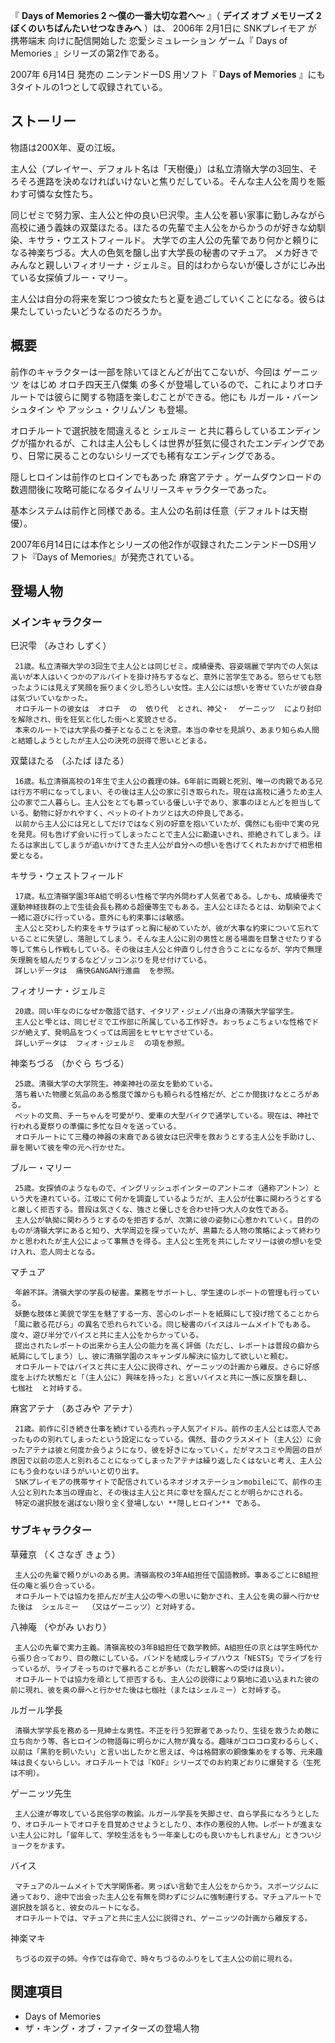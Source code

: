 『 **Days of Memories 2 〜僕の一番大切な君へ〜** 』（ **デイズ オブ メモリーズ 2 ぼくのいちばんたいせつなきみへ** ）は、
2006年  2月1日に  SNKプレイモア  が  携帯端末  向けに配信開始した  恋愛シミュレーション  ゲーム『  Days of Memories
』シリーズの第2作である。

2007年  6月14日  発売の  ニンテンドーDS  用ソフト『 **Days of Memories** 』にも3タイトルの1つとして収録されている。

##  ストーリー  

物語は200X年、夏の江坂。

主人公（プレイヤー、デフォルト名は「天樹優」）は私立清嶺大学の3回生、そろそろ進路を決めなければいけないと焦りだしている。そんな主人公を周りを賑わす可憐な女性たち。

同じゼミで努力家、主人公と仲の良い巳沢雫。主人公を慕い家事に勤しみながら高校に通う義妹の双葉ほたる。ほたるの先輩で主人公をからかうのが好きな幼馴染、キサラ・ウエストフィールド。
大学での主人公の先輩であり何かと頼りになる神楽ちづる。大人の色気を醸し出す大学長の秘書のマチュア。
メカ好きでみんなと親しいフィオリーナ・ジェルミ。目的はわからないが優しさがにじみ出ている女探偵ブルー・マリー。

主人公は自分の将来を案じつつ彼女たちと夏を過ごしていくことになる。彼らは果たしていったいどうなるのだろうか。

##  概要  

前作のキャラクターは一部を除いてほとんどが出てこないが、今回は  ゲーニッツ  をはじめ  オロチ四天王八傑集
の多くが登場しているので、これによりオロチルートでは彼らに関する物語を楽しむことができる。他にも  ルガール・バーンシュタイン  や  アッシュ・クリムゾン
も登場。

オロチルートで選択肢を間違えると  シェルミー
と共に暮らしているエンディングが描かれるが、これは主人公もしくは世界が狂気に侵されたエンディングであり、日常に戻ることのないシリーズでも稀有なエンディングである。

隠しヒロインは前作のヒロインでもあった  麻宮アテナ  。ゲームダウンロードの数週間後に攻略可能になるタイムリリースキャラクターであった。

基本システムは前作と同様である。主人公の名前は任意（デフォルトは天樹優）。

2007年6月14日には本作とシリーズの他2作が収録されたニンテンドーDS用ソフト『Days of Memories』が発売されている。

##  登場人物  

###  メインキャラクター  

巳沢雫  （みさわ しずく）

     21歳。私立清嶺大学の3回生で主人公とは同じゼミ。成績優秀、容姿端麗で学内での人気は高いが本人はいくつかのアルバイトを掛け持ちするなど、意外に苦学生である。怒らせても怒ったようには見えず笑顔を振りまく少し恐ろしい女性。主人公には想いを寄せていたが彼自身は気づいていなかった。 
     オロチルートの彼女は  オロチ  の  依り代  とされ、神父・  ゲーニッツ  により封印を解除され、街を狂気と化した街へと変貌させる。 
     本来のルートでは大学長の養子となることを決意。本当の幸せを見誤り、あまり知らぬ人間と結婚しようとしたが主人公の決死の説得で思いとどまる。 
双葉ほたる  （ふたば ほたる）

     16歳。私立清嶺高校の1年生で主人公の義理の妹。6年前に両親と死別、唯一の肉親である兄は行方不明になってしまい、その後は主人公の家に引き取られた。現在は高校に通うため主人公の家で二人暮らし。主人公をとても慕っている優しい子であり、家事のほとんどを担当している。動物に好かれやすく、ペットのイトカツとは大の仲良しである。 
     以前から主人公には兄としてだけではなく別の好意を抱いていたが、偶然にも街中で実の兄を発見。何も告げず会いに行ってしまったことで主人公に勘違いされ、拒絶されてしまう。ほたるは家出してしまうが追いかけてきた主人公が自分への想いを告げてくれたおかげで相思相愛となる。 
キサラ・ウェストフィールド

     17歳。私立清嶺学園3年A組で明るい性格で学内外問わず人気者である。しかも、成績優秀で運動神経抜群の上で生徒会長も務める超優等生でもある。主人公とほたるとは、幼馴染でよく一緒に遊びに行っている。意外にも約束事には敏感。 
     主人公と交わした約束をキサラはずっと胸に秘めていたが、彼が大事な約束について忘れていることに失望し、落胆してしまう。そんな主人公に別の男性と居る場面を目撃させたりする等して焦らし作戦もしている。その後は主人公と仲直りし付き合うことになるが、学内で無理矢理腕を組んだりするなどゾッコンぶりを見せ付けている。 
     詳しいデータは  痛快GANGAN行進曲  を参照。 
フィオリーナ・ジェルミ

     20歳。同い年なのになぜか敬語で話す、イタリア・ジェノバ出身の清嶺大学留学生。 
     主人公と雫とは、同じゼミで工作部に所属している工作好き。おっちょこちょいな性格でドジが絶えず、発明品をつくっては周囲をヒヤヒヤさせている。 
     詳しいデータは  フィオ・ジェルミ  の項を参照。 
神楽ちづる  （かぐら ちづる）

     25歳。清嶺大学の大学院生。神楽神社の巫女を勤めている。 
     落ち着いた物腰と気品のある態度で誰からも頼られる性格だが、どこか間抜けなところがある。 
     ペットの文鳥、チーちゃんを可愛がり、愛車の大型バイクで通学している。現在は、神社で行われる夏祭りの準備に多忙な日々を送っている。 
     オロチルートにて三種の神器の末裔である彼女は巳沢雫を救おうとする主人公を手助けし、扉を開いて彼を雫の元へ行かせた。 
ブルー・マリー

     25歳。女探偵のようなもので、イングリッシュポインターのアントニオ（通称アントン）という犬を連れている。江坂にて何かを調査しているようだが、主人公が仕事に関わろうとすると厳しく拒否する。普段は気さくな、強さと優しさを合わせ持つ大人の女性である。 
     主人公が執拗に関わろうとするのを拒否するが、次第に彼の姿勢に心惹かれていく。目的のものが清嶺大学にあると知り、大学周辺を探っていたが、黒幕たる人物の策略によって終わりかと思われたが主人公によって事無きを得る。主人公と生死を共にしたマリーは彼の想いを受け入れ、恋人同士となる。 
マチュア

     年齢不詳。清嶺大学の学長の秘書。業務をサポートし、学生達のレポートの管理も行っている。 
     妖艶な肢体と美貌で学生を魅了する一方、苦心のレポートを紙屑にして投げ捨てることから「風に散る花びら」の異名で恐れられている。同じ秘書のバイスはルームメイトでもある。度々、遊び半分でバイスと共に主人公をからかっている。 
     提出されたレポートの出来から主人公の能力を高く評価（ただし、レポートは普段の癖から紙屑にしてしまう）し、彼に清嶺学園のスキャンダル解決に協力して欲しいと頼む。 
     オロチルートではバイスと共に主人公に説得され、ゲーニッツの計画から離反。さらに好感度を上げた状態だと「（主人公に）興味を持った」と言いバイスと共に一族に反旗を翻し、  七枷社  と対峙する。 
麻宮アテナ  （あさみや アテナ）

     21歳。前作に引き続き仕事を続けている売れっ子人気アイドル。前作の主人公とは恋人であったものの別れてしまったという設定になっている。偶然、昔のクラスメイト（主人公）に会ったアテナは彼と何度か会うようになり、彼を好きになっていく。だがマスコミや周囲の目が原因で以前の恋人と別れることになってしまったアテナは繰り返したくはないと考え、主人公にもう会わないほうがいいと切り出す。 
     SNKプレイモアの携帯サイトで配信されているネオジオステーションmobileにて、前作の主人公と別れた本当の理由と、その後は主人公と共に幸せを掴んだことが明らかにされる。 
     特定の選択肢を選ばない限り全く登場しない **隠しヒロイン** である。 

###  サブキャラクター  

草薙京  （くさなぎ きょう）

     主人公の先輩で頼りがいのある男。清嶺高校の3年A組担任で国語教師。事あるごとにB組担任の庵と張り合っている。 
     オロチルートでは協力を拒んだが主人公の雫への思いに動かされ、主人公を奥の扉へ行かせた後は  シェルミー  （又はゲーニッツ）と対峙する。 
八神庵  （やがみ いおり）

     主人公の先輩で実力主義。清嶺高校の3年B組担任で数学教師。A組担任の京とは学生時代から張り合っており、目の敵にしている。バンドを結成しライブハウス「NESTS」でライブを行っているが、ライブそっちのけで暴れることが多い（ただし観客への受けは良い）。 
     オロチルートでは協力を頑として拒否するも、主人公の説得により窮地に追い込まれた彼の前に現れ、彼を奥の扉へと行かせた後は七枷社（またはシェルミー）と対峙する。 
ルガール学長

     清嶺大学学長を務める一見紳士な男性。不正を行う犯罪者であったり、生徒を救うため敵に立ち向かう等、各ヒロインの物語毎に明らかに人物が異なる。趣味がコロコロ変わるらしく、以前は「黒豹を飼いたい」と言い出したかと思えば、今は格闘家の銅像集めをする等、元来趣味は良くないらしい。オロチルートでは『KOF』シリーズでのお約束どおりに爆発する（生死は不明）。 
ゲーニッツ先生

     主人公達が専攻している民俗学の教諭。ルガール学長を失脚させ、自ら学長になろうとしたり、オロチルートでオロチを目覚めさせようとしたり、本作の悪役的人物。レポートが進まない主人公に対し「留年して、学校生活をもう一年楽しむのも良いかもしれません」ときついジョークをかます。 
バイス

     マチュアのルームメイトで大学関係者。男っぽい言動で主人公をからかう。スポーツジムに通っており、途中で出会った主人公を有無を問わずにジムに強制連行する。マチュアルートで選択肢を誤ると、彼女のルートになる。 
     オロチルートでは、マチュアと共に主人公に説得され、ゲーニッツの計画から離反する。 
神楽マキ

     ちづるの双子の姉。今作では存命で、時々ちづるのふりをして主人公の前に現れる。 

##  関連項目  

  * Days of Memories 
  * ザ・キング・オブ・ファイターズの登場人物 

